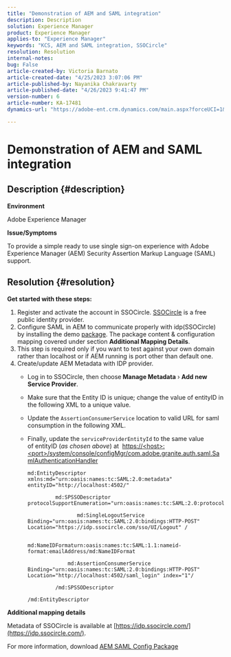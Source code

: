 ```yaml
---
title: "Demonstration of AEM and SAML integration"
description: Description
solution: Experience Manager
product: Experience Manager
applies-to: "Experience Manager"
keywords: "KCS, AEM and SAML integration, SSOCircle"
resolution: Resolution
internal-notes: 
bug: False
article-created-by: Victoria Barnato
article-created-date: "4/25/2023 3:07:06 PM"
article-published-by: Nayanika Chakravarty
article-published-date: "4/26/2023 9:41:47 PM"
version-number: 6
article-number: KA-17481
dynamics-url: "https://adobe-ent.crm.dynamics.com/main.aspx?forceUCI=1&pagetype=entityrecord&etn=knowledgearticle&id=729f60d5-7ae3-ed11-a7c7-6045bd006b25"

---
```

# Demonstration of AEM and SAML integration

## Description {#description}


<b>Environment</b>

Adobe Experience Manager

<b>Issue/Symptoms</b>

To provide a simple ready to use single sign-on experience with Adobe Experience Manager (AEM) Security Assertion Markup Language (SAML) support.


## Resolution {#resolution}


<b>Get started with these steps:</b>

1. Register and activate the account in SSOCircle. [SSOCircle](https://www.ssocircle.com/en/) is a free public identity provider.
2. Configure SAML in AEM to communicate properly with idp(SSOCircle) by installing the demo [package](https://files.acrobat.com/a/preview/d0017bf5-c35a-483e-80a0-d6bfb0526299). The package content & configuration mapping covered under section <b>Additional Mapping Details</b>.
3. This step is required only if you want to test against your own domain rather than localhost or if AEM running is port other than default one.
4. Create/update AEM Metadata with IDP provider.   
    - Log in to SSOCircle, then choose<b> Manage Metadata</b> › <b>Add new Service Provider</b>.
    - Make sure that the Entity ID is unique; change the value of entityID in the following XML to a unique value.
    - Update the `AssertionConsumerService` location to valid URL for saml consumption in the following XML.
    - Finally, update the `serviceProviderEntityId` to the same value of entityID (*as chosen above*) at  [https://&lt;host&gt;:&lt;port&gt;/system/console/configMgr/com.adobe.granite.auth.saml.SamlAuthenticationHandler](https://%3Chost%3E:%3Cport%3E/system/console/configMgr/com.adobe.granite.auth.saml.SamlAuthenticationHandler "https://‹host›:‹port›/system/console/configMgr/com.adobe.granite.auth.saml.SamlAuthenticationHandler")

        ```
        md:EntityDescriptor xmlns:md="urn:oasis:names:tc:SAML:2.0:metadata" entityID="http://localhost:4502/"
            
                 md:SPSSODescriptor protocolSupportEnumeration="urn:oasis:names:tc:SAML:2.0:protocol"
                    
                        md:SingleLogoutService Binding="urn:oasis:names:tc:SAML:2.0:bindings:HTTP-POST" Location="https://idp.ssocircle.com/sso/UI/Logout" /
                    
                        md:NameIDFormaturn:oasis:names:tc:SAML:1.1:nameid-format:emailAddress/md:NameIDFormat
                
                     md:AssertionConsumerService Binding="urn:oasis:names:tc:SAML:2.0:bindings:HTTP-POST" Location="http://localhost:4502/saml_login" index="1"/
            
                 /md:SPSSODescriptor
        
        /md:EntityDescriptor
        ```


<b>Additional mapping details</b>

Metadata of SSOCircle is available at [https://idp.ssocircle.com/](https://idp.ssocircle.com/).

For more information, download [AEM SAML Config Package](https://files.acrobat.com/a/preview/d0017bf5-c35a-483e-80a0-d6bfb0526299)
